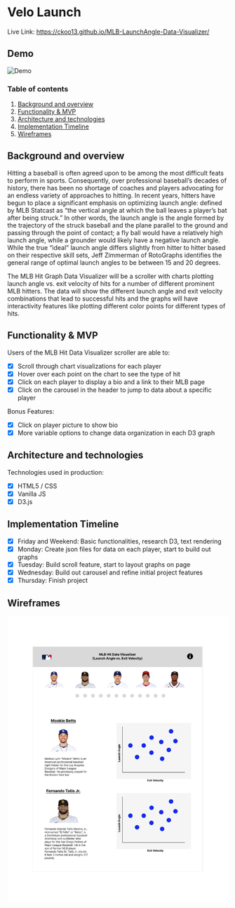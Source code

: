 # <a name="title"></a> Velo Launch

Live Link: https://ckoo13.github.io/MLB-LaunchAngle-Data-Visualizer/

## Demo
![Demo](/assets/readme.gif?raw=true)

### Table of contents
1. [Background and overview](#background)
2. [Functionality & MVP](#functionality)
3. [Architecture and technologies](#technologies)
4. [Implementation Timeline](#timeline)
5. [Wireframes](#wireframes)

## <a name="background"></a> Background and overview

Hitting a baseball is often agreed upon to be among the most difficult feats to perform in sports. Consequently, over professional baseball’s decades of history, there has been no shortage of coaches and players advocating for an endless variety of approaches to hitting. In recent years, hitters have begun to place a significant emphasis on optimizing launch angle: defined by MLB Statcast as “the vertical angle at which the ball leaves a player’s bat after being struck.” In other words, the launch angle is the angle formed by the trajectory of the struck baseball and the plane parallel to the ground and passing through the point of contact; a fly ball would have a relatively high launch angle, while a grounder would likely have a negative launch angle. While the true “ideal” launch angle differs slightly from hitter to hitter based on their respective skill sets, Jeff Zimmerman of RotoGraphs identifies the general range of optimal launch angles to be between 15 and 20 degrees.

The MLB Hit Graph Data Visualizer will be a scroller with charts plotting launch angle vs. exit velocity of hits for a number of different prominent MLB hitters. The data will show the different launch angle and exit velocity combinations that lead to successful hits and the graphs will have interactivity features like plotting different color points for different types of hits. 

## <a name="functionality"></a> Functionality & MVP

Users of the MLB Hit Data Visualizer scroller are able to:

- [x] Scroll through chart visualizations for each player
- [x] Hover over each point on the chart to see the type of hit
- [x] Click on each player to display a bio and a link to their MLB page
- [x] Click on the carousel in the header to jump to data about a specific player

Bonus Features:
- [x] Click on player picture to show bio
- [x] More variable options to change data organization in each D3 graph

## <a name="technologies"></a> Architecture and technologies

Technologies used in production:

- [x] HTML5 / CSS
- [x] Vanilla JS
- [x] D3.js

## <a name ="implementation"></a> Implementation Timeline

- [x] Friday and Weekend: Basic functionalities, research D3, text rendering
- [x] Monday: Create json files for data on each player, start to build out graphs
- [x] Tuesday: Build scroll feature, start to layout graphs on page
- [x] Wednesday: Build out carousel and refine initial project features
- [x] Thursday: Finish project

## <a name="wireframes"></a> Wireframes

<p>
    <img src="https://github.com/ckoo13/MLB-Hit-Data-Visualizer/blob/main/MLB%20Wireframe-1.png">
</p>
